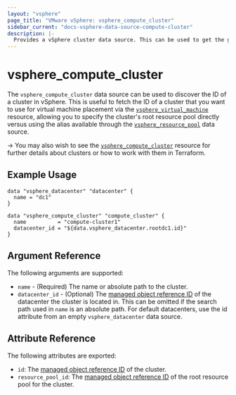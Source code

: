 ```yaml
---
layout: "vsphere"
page_title: "VMware vSphere: vsphere_compute_cluster"
sidebar_current: "docs-vsphere-data-source-compute-cluster"
description: |-
  Provides a vSphere cluster data source. This can be used to get the general attributes of a vSphere cluster.
---
```


# vsphere\_compute\_cluster

The `vsphere_compute_cluster` data source can be used to discover the ID of a
cluster in vSphere. This is useful to fetch the ID of a cluster that you want
to use for virtual machine placement via the
[`vsphere_virtual_machine`][docs-virtual-machine-resource] resource, allowing
you to specify the cluster's root resource pool directly versus using the alias
available through the [`vsphere_resource_pool`][docs-resource-pool-data-source]
data source.

[docs-virtual-machine-resource]: /docs/providers/vsphere/r/virtual_machine.html
[docs-resource-pool-data-source]: /docs/providers/vsphere/d/resource_pool.html

-> You may also wish to see the
[`vsphere_compute_cluster`][docs-compute-cluster-resource] resource for further
details about clusters or how to work with them in Terraform.

[docs-compute-cluster-resource]: /docs/providers/vsphere/r/compute_cluster.html

## Example Usage

```hcl
data "vsphere_datacenter" "datacenter" {
  name = "dc1"
}

data "vsphere_compute_cluster" "compute_cluster" {
  name          = "compute-cluster1"
  datacenter_id = "${data.vsphere_datacenter.rootdc1.id}"
}
```

## Argument Reference

The following arguments are supported:

* `name` - (Required) The name or absolute path to the cluster.
* `datacenter_id` - (Optional) The [managed object reference
  ID][docs-about-morefs] of the datacenter the cluster is located in.  This can
  be omitted if the search path used in `name` is an absolute path.  For
  default datacenters, use the id attribute from an empty `vsphere_datacenter`
  data source.

[docs-about-morefs]: /docs/providers/vsphere/index.html#use-of-managed-object-references-by-the-vsphere-provider

## Attribute Reference

The following attributes are exported:

* `id`: The [managed object reference ID][docs-about-morefs] of the cluster.
* `resource_pool_id`: The [managed object reference ID][docs-about-morefs] of
  the root resource pool for the cluster.
